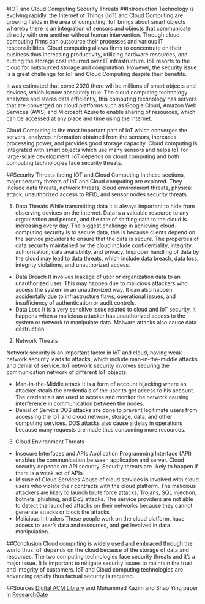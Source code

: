 #IOT and Cloud Computing Security Threats
##Introduction
Technology is evolving rapidly, the Internet of Things (IoT) and Cloud Computing are growing fields in the area of computing. IoT brings about smart objects whereby there is an integration of sensors and objects that communicate directly with one another without human intervention. Through cloud computing firms can outsource their processes and various IT responsibilities. Cloud computing allows firms to concentrate on their business thus increasing productivity, utilizing hardware resources, and cutting the storage cost incurred over IT infrastructure. IoT resorts to the cloud for outsourced storage and computation. However, the security issue is a great challenge for IoT and Cloud Computing despite their benefits.

It was estimated that come 2020 there will be millions of smart objects and devices, which is now absolutely true. The cloud computing technology analyzes and stores data efficiently, this computing technology has servers that are converged on cloud platforms such as Google Cloud, Amazon Web Services (AWS) and Microsoft Azure to enable sharing of resources, which can be accessed at any place and time using the internet.

Cloud Computing is the most important part of IoT which converges the servers, analyzes information obtained from the sensors, increases processing power, and provides good storage capacity. Cloud computing is integrated with smart objects which use many sensors and helps IoT for large-scale development. IoT depends on cloud computing and both computing technologies face security threats.

##Security Threats facing IOT and Cloud Computing
In these sections, major security threats of IoT and Cloud computing are explored. They include data threats, network threats, cloud environment threats, physical attack, unauthorized access to RFID, and sensor nodes security threats.

1. Data Threats
While transmitting data it is always important to hide from observing devices on the internet. Data is a valuable resource to any organization and person, and the rate of shifting data to the cloud is increasing every day. The biggest challenge in achieving cloud-computing security is to secure data, this is because clients depend on the service providers to ensure that the data is secure. The properties of data security maintained by the cloud include confidentiality, integrity, authorization, data availability, and privacy. Improper handling of data by the cloud may lead to data threats, which include data breach, data loss, integrity violations, and unauthorized access.
- Data Breach
It involves leakage of user or organization data to an unauthorized user. This may happen due to malicious attackers who access the system in an unauthorized way. It can also happen accidentally due to infrastructure flaws, operational issues, and insufficiency of authentication or audit controls.
- Data Loss
It is a very sensitive issue related to cloud and IoT security. It happens when a malicious attacker has unauthorized access to the system or network to manipulate data. Malware attacks also cause data destruction.
2. Network Threats

Network security is an important factor in IoT and cloud, having weak network security leads to attacks, which include man-in-the-middle attacks and denial of service. IoT network security involves securing the communication network of different IoT objects.
- Man-in-the-Middle attack
It is a form of account hijacking where an attacker steals the credentials of the user to get access to his account. The credentials are used to access and monitor the network causing interference in communication between the nodes.
- Denial of Service
DOS attacks are done to prevent legitimate users from accessing the IoT and cloud network, storage, data, and other computing services. DOS attacks also cause a delay in operations because many requests are made thus consuming more resources.

3. Cloud Environment Threats
- Insecure Interfaces and APIs
Application Programming Interface (API) enables the communication between application and server. Cloud security depends on API security. Security threats are likely to happen if there is a weak set of APIs.
- Misuse of Cloud Services
Abuse of cloud services is involved with cloud users who violate their contracts with the cloud platform. The malicious attackers are likely to launch brute force attacks, Trojans, SQL injection, botnets, phishing, and DoS attacks. The service providers are not able to detect the launched attacks on their networks because they cannot generate attacks or block the attacks
- Malicious Intruders
These people work on the cloud platform, have access to user’s data and resources, and get involved in data manipulation.


##Conclusion
Cloud computing is widely used and embraced through the world thus IoT depends on the cloud because of the storage of data and resources. The two computing technologies face security threats and it’s a major issue. It is important to mitigate security issues to maintain the trust and integrity of customers. IoT and Cloud computing technologies are advancing rapidly thus factual security is required.


##Sources
[Digital ACM Library](https://dl.acm.org/doi/abs/10.1145/2732209.2732216) and Muhammad Kazim and Shao Ying paper in [ResearchGate](https://www.researchgate.net/publication/307842608_A_survey_on_top_security_threats_in_cloud_computing)
